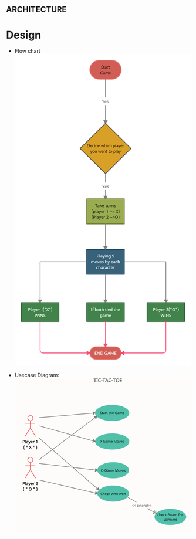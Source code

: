 ## ARCHITECTURE

# Design

* Flow chart
![Flowchart](https://github.com/DHemasaiC/Ltts-stepin-miniproject/blob/main/2_Architecture/FLow%20chart.png)

* Usecase Diagram:<br>
![Usecase_Diagram](https://github.com/DHemasaiC/Ltts-stepin-miniproject/blob/main/2_Architecture/Usecasediagram.png)
